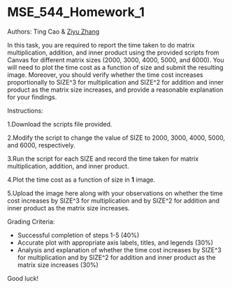 # MSE_544_Homework_1

Authors: Ting Cao & [Ziyu Zhang](https://github.com/Ilxxll)

In this task, you are required to report the time taken to do matrix multiplication, addition, and inner product using the provided scripts from Canvas for different matrix sizes (2000, 3000, 4000, 5000, and 6000). You will need to plot the time cost as a function of size and submit the resulting image. Moreover, you should verify whether the time cost increases proportionally to SIZE^3 for multiplication and SIZE^2 for addition and inner product as the matrix size increases, and provide a reasonable explanation for your findings.

Instructions:

1.Download the scripts file provided.

2.Modify the script to change the value of SIZE to 2000, 3000, 4000, 5000, and 6000, respectively.

3.Run the script for each SIZE and record the time taken for matrix multiplication, addition, and inner product.

4.Plot the time cost as a function of size in **1** image.

5.Upload the image here along with your observations on whether the time cost increases by SIZE^3 for multiplication and by SIZE^2 for addition and inner product as the matrix size increases.

Grading Criteria:

- Successful completion of steps 1-5 (40%)
- Accurate plot with appropriate axis labels, titles, and legends (30%)
- Analysis and explanation of whether the time cost increases by SIZE^3 for multiplication and by SIZE^2 for addition and inner product as the matrix size increases (30%)

Good luck!
